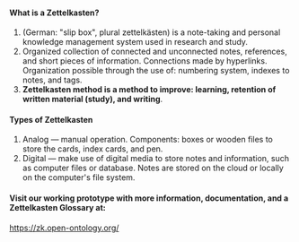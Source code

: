 <div style="border 1px black;">
<h4>What is a Zettelkasten?</h4>
<ol>
  <li>(German: "slip box", plural zettelkästen) is a note-taking and personal knowledge management system used in research and study.</li>
  <li>Organized collection of connected and unconnected notes, references, and short pieces of information. Connections made by hyperlinks. Organization possible through the use of: numbering system, indexes to notes, and tags.</li>
  <li><b>Zettelkasten method is a method to improve: learning, retention of written material (study), and writing</b>.</li>
</ol>
<h4>Types of Zettelkasten</h4>
<ol>
  <li>Analog — manual operation. Components: boxes or wooden files to store the cards, index cards, and pen.</li>
  <li>Digital — make use of digital media to store notes and information, such as computer files or database. Notes are stored on the cloud or locally on the computer's file system.</li>
</ol>

<h4>Visit our working prototype with more information, documentation, and a Zettelkasten Glossary at:</h4>
<a href="https://zk.open-ontology.org/" target="_blank">https://zk.open-ontology.org/</a>
</div>
